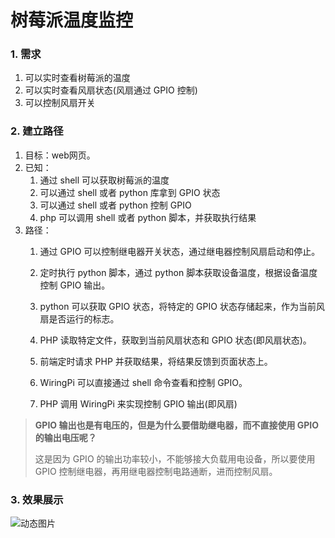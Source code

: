 # 树莓派温度监控

### 1. 需求

1. 可以实时查看树莓派的温度
2. 可以实时查看风扇状态(风扇通过 GPIO 控制)
3. 可以控制风扇开关

### 2. 建立路径

1. 目标：web网页。
2. 已知：
   1. 通过 shell 可以获取树莓派的温度
   2. 可以通过 shell 或者 python 库拿到 GPIO 状态
   3. 可以通过 shell 或者 python 控制 GPIO
   4. php 可以调用 shell 或者 python 脚本，并获取执行结果
3. 路径：
   1. 通过 GPIO 可以控制继电器开关状态，通过继电器控制风扇启动和停止。
   2. 定时执行 python 脚本，通过 python 脚本获取设备温度，根据设备温度控制 GPIO 输出。
   3. python 可以获取 GPIO 状态，将特定的 GPIO 状态存储起来，作为当前风扇是否运行的标志。
   4. PHP 读取特定文件，获取到当前风扇状态和 GPIO 状态(即风扇状态)。
   5. 前端定时请求 PHP 并获取结果，将结果反馈到页面状态上。
   
   
   
   1. WiringPi 可以直接通过 shell 命令查看和控制 GPIO。
   2. PHP 调用 WiringPi 来实现控制 GPIO 输出(即风扇)

> **GPIO 输出也是有电压的，但是为什么要借助继电器，而不直接使用 GPIO 的输出电压呢？**
>
> 这是因为 GPIO 的输出功率较小，不能够接大负载用电设备，所以要使用 GPIO 控制继电器，再用继电器控制电路通断，进而控制风扇。

### 3. 效果展示

![动态图片](http://gcsblog.oss-cn-shanghai.aliyuncs.com/blog/2019-06-18-140756.gif?gcssloop)